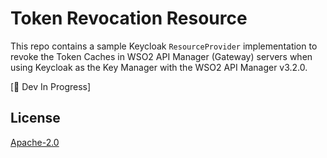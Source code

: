 # Token Revocation Resource

This repo contains a sample Keycloak `ResourceProvider` implementation to revoke the Token Caches in WSO2 API Manager (Gateway) servers when using Keycloak as the Key Manager with the WSO2 API Manager v3.2.0.

[:construction: Dev In Progress]

## License

[Apache-2.0](LICENSE)
